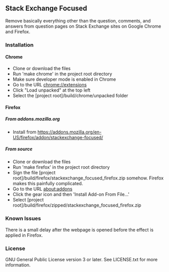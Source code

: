 ## Stack Exchange Focused
Remove basically everything other than the question, comments, and answers from question pages on Stack Exchange sites on Google Chrome and Firefox.

### Installation
#### Chrome
* Clone or download the files
* Run 'make chrome' in the project root directory
* Make sure developer mode is enabled in Chrome
* Go to the URL [chrome://extensions](chrome://extensions)
* Click "Load unpacked" at the top left
* Select the [project root]/build/chrome/unpacked folder
#### Firefox
##### From addons.mozilla.org
* Install from https://addons.mozilla.org/en-US/firefox/addon/stackexchange-focused/
##### From source
* Clone or download the files
* Run 'make firefox' in the project root directory
* Sign the file [project root]/build/firefox/stackexchange_focused_firefox.zip somehow. Firefox makes this painfully complicated.
* Go to the URL [about:addons](about:addons)
* Click the gear icon and then 'Install Add-on From File...'
* Select [project root]/build/firefox/zipped/stackexchange_focused_firefox.zip

### Known Issues
There is a small delay after the webpage is opened before the effect is applied in Firefox.

### License
GNU General Public License version 3 or later. See LICENSE.txt for more information.
